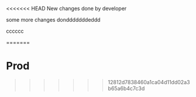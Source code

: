 <<<<<<< HEAD
New changes done by developer

some more changes dondddddddeddd


cccccc

=======
# Prod
>>>>>>> 12812d7838460a1ca04d11dd02a3b65a6b4c7c3d
